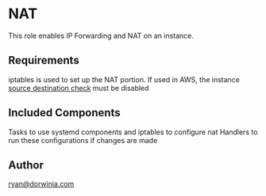 NAT
===
This role enables IP Forwarding and NAT on an instance. 

Requirements
------------
iptables is used to set up the NAT portion. 
If used in AWS, the instance [source destination check](https://docs.aws.amazon.com/vpc/latest/userguide/VPC_NAT_Instance.html#EIP_Disable_SrcDestCheck) must be disabled

Included Components
-------------------
Tasks to use systemd components and iptables to configure nat
Handlers to run these configurations if changes are made

Author
------
ryan@dorwinia.com

